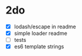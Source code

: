 # 2do

* [x] lodash/escape in readme
* [x] simple loader readme
* [ ] tests
* [x] es6 template strings
